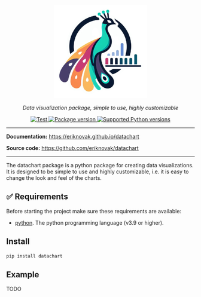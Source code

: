 <p align="center">
  <img src="https://raw.githubusercontent.com/eriknovak/datachart/docs/assets/imgs/logo.png" alt="logo" height="250">
</p>

<p align="center">
  <i>Data visualization package, simple to use, highly customizable</i>
</p>

<p align="center">
  <a href="https://github.com/eriknovak/datachart/actions/workflows/unittests.yaml" target="_blank">
    <img src="https://github.com/eriknovak/datachart/actions/workflows/unittests.yaml/badge.svg" alt="Test">
  </a>
  <a href="https://pypi.org/project/datachart" target="_blank">
    <img src="https://img.shields.io/pypi/v/datachart?color=%2334D058&amp;label=pypi%20package" alt="Package version">
  </a>
  <a href="https://pypi.org/project/datachart" target="_blank">
    <img src="https://img.shields.io/pypi/pyversions/datachart.svg?color=%2334D058" alt="Supported Python versions">
  </a>
</p>


---

**Documentation:** https://eriknovak.github.io/datachart

**Source code:** https://github.com/eriknovak/datachart

---

The datachart package is a python package for creating data visualizations. It is designed to be simple to use and highly customizable, i.e. it is easy to change the look and feel of the charts.

## ✅ Requirements
Before starting the project make sure these requirements are available:

- [python]. The python programming language (v3.9 or higher).

## Install

```bash
pip install datachart
```

## Example

TODO



[python]: https://www.python.org/
